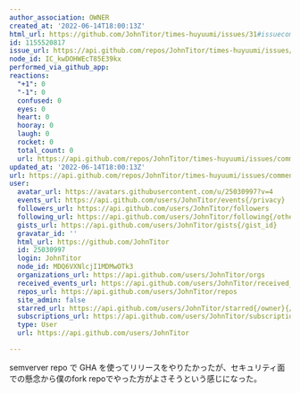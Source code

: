 ```yaml
---
author_association: OWNER
created_at: '2022-06-14T18:00:13Z'
html_url: https://github.com/JohnTitor/times-huyuumi/issues/31#issuecomment-1155520817
id: 1155520817
issue_url: https://api.github.com/repos/JohnTitor/times-huyuumi/issues/31
node_id: IC_kwDOHWEcT85E39kx
performed_via_github_app: 
reactions:
  "+1": 0
  "-1": 0
  confused: 0
  eyes: 0
  heart: 0
  hooray: 0
  laugh: 0
  rocket: 0
  total_count: 0
  url: https://api.github.com/repos/JohnTitor/times-huyuumi/issues/comments/1155520817/reactions
updated_at: '2022-06-14T18:00:13Z'
url: https://api.github.com/repos/JohnTitor/times-huyuumi/issues/comments/1155520817
user:
  avatar_url: https://avatars.githubusercontent.com/u/25030997?v=4
  events_url: https://api.github.com/users/JohnTitor/events{/privacy}
  followers_url: https://api.github.com/users/JohnTitor/followers
  following_url: https://api.github.com/users/JohnTitor/following{/other_user}
  gists_url: https://api.github.com/users/JohnTitor/gists{/gist_id}
  gravatar_id: ''
  html_url: https://github.com/JohnTitor
  id: 25030997
  login: JohnTitor
  node_id: MDQ6VXNlcjI1MDMwOTk3
  organizations_url: https://api.github.com/users/JohnTitor/orgs
  received_events_url: https://api.github.com/users/JohnTitor/received_events
  repos_url: https://api.github.com/users/JohnTitor/repos
  site_admin: false
  starred_url: https://api.github.com/users/JohnTitor/starred{/owner}{/repo}
  subscriptions_url: https://api.github.com/users/JohnTitor/subscriptions
  type: User
  url: https://api.github.com/users/JohnTitor

---
```

semverver repo で GHA を使ってリリースをやりたかったが、セキュリティ面での懸念から僕のfork repoでやった方がよさそうという感じになった。